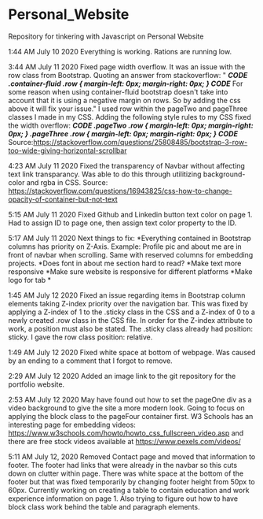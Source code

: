 # Personal_Website
Repository for tinkering with Javascript on Personal Website

1:44 AM July 10 2020
Everything is working. Rations are running low.

3:44 AM July 11 2020
Fixed page width overflow. It was an issue with the row class from Bootstrap. Quoting an answer from stackoverflow: "
***CODE
.container-fluid .row {
    margin-left: 0px;
    margin-right: 0px;
}
CODE***
For some reason when using container-fluid bootstrap doesn't take into account that it is using a negative margin on rows. So by adding the css above it will fix your issue."
I used row within the pageTwo and pageThree classes I made in my CSS. Adding the following style rules to my CSS fixed the width overflow:
***CODE
.pageTwo .row {
    margin-left: 0px;
    margin-right: 0px;
}
.pageThree .row {
    margin-left: 0px;
    margin-right: 0px;
}
CODE***
Source:https://stackoverflow.com/questions/25808485/bootstrap-3-row-too-wide-giving-horizontal-scrollbar


4:23 AM July 11 2020
Fixed the transparency of Navbar without affecting text link transparancy. Was able to do this through utilitizing background-color and rgba in CSS.
Source: https://stackoverflow.com/questions/16943825/css-how-to-change-opacity-of-container-but-not-text

5:15 AM July 11 2020
Fixed Github and Linkedin button text color on page 1. Had to assign ID to page one, then assign text color property to the ID.

5:17 AM July 11 2020
Next things to fix:
*Everything contained in Bootstrap columns has priority on Z-Axis. Example: Profile pic and about me are in front of navbar when scrolling. Same with reserved columns for embedding projects.
*Does font in about me section hard to read?
*Make text more responsive
*Make sure website is responsive for different platforms
*Make logo for tab
*

1:45 AM July 12 2020
Fixed an issue regarding items in Bootstrap column elements taking Z-index priority over the navigation bar. This was fixed by applying a Z-index of 1 to the .sticky class in the CSS and a Z-index of 0 to a newly created .row class in the CSS file. In order for the Z-index attribute to work, a position must also be stated. The .sticky class already had position: sticky. I gave the row class position: relative.


1:49 AM July 12 2020
Fixed white space at bottom of webpage. Was caused by an ending to a comment that I forgot to remove.

2:29 AM July 12 2020
Added an image link to the git repository for the portfolio website.

2:53 AM July 12 2020
May have found out how to set the pageOne div as a video background to give the site a more modern look. Going to focus on applying the block class to the pageFour container first. W3 Schools has an interesting page for embedding videos: https://www.w3schools.com/howto/howto_css_fullscreen_video.asp and there are free stock videos available at https://www.pexels.com/videos/

5:11 AM July 12, 2020
Removed Contact page and moved that information to footer. The footer had links that were already in the navbar so this cuts down on clutter within page. There was white space at the bottom of the footer but that was fixed temporarily by changing footer height from 50px to 60px. Currently working on creating a table to contain education and work experience information on page 1. Also trying to figure out how to have block class work behind the table and paragraph elements.
